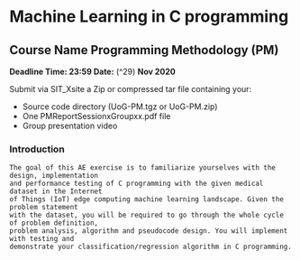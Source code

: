 # Machine Learning in C programming

## Course Name Programming Methodology (PM)

**Deadline Time: 23:59 Date:** (^29) **Nov 2020**

Submit via SIT\_Xsite a Zip or compressed tar file containing your:
- Source code directory (UoG-PM.tgz or UoG-PM.zip)
- One PMReportSessionxGroupxx.pdf file
- Group presentation video

### Introduction

```
The goal of this AE exercise is to familiarize yourselves with the design, implementation
and performance testing of C programming with the given medical dataset in the Internet
of Things (IoT) edge computing machine learning landscape. Given the problem statement
with the dataset, you will be required to go through the whole cycle of problem definition,
problem analysis, algorithm and pseudocode design. You will implement with testing and
demonstrate your classification/regression algorithm in C programming.
```
